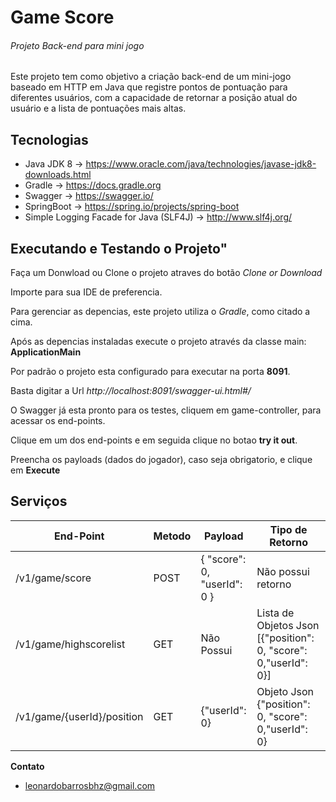 # Game Score  
###### Projeto Back-end para mini jogo
Este projeto tem como objetivo a criação back-end de um mini-jogo baseado em HTTP em Java
que registre pontos de pontuação para diferentes usuários, com a capacidade de retornar a posição atual do usuário e a lista de pontuações mais altas.



## Tecnologias

- Java JDK 8   -> https://www.oracle.com/java/technologies/javase-jdk8-downloads.html
- Gradle       -> https://docs.gradle.org
- Swagger      -> https://swagger.io/
- SpringBoot   -> https://spring.io/projects/spring-boot
- Simple Logging Facade for Java (SLF4J) -> http://www.slf4j.org/



## Executando e Testando o Projeto"
Faça um Donwload ou Clone o projeto atraves do botão *Clone or Download* 

Importe para sua IDE de preferencia.

Para gerenciar as depencias, este projeto utiliza o *Gradle*, como citado a cima.

Após as depencias instaladas execute o projeto através da classe main: **ApplicationMain**

Por padrão o projeto esta configurado para executar na porta **8091**.

Basta digitar a Url *http://localhost:8091/swagger-ui.html#/*

O Swagger já esta pronto para os testes, cliquem em game-controller, para acessar os end-points.

Clique em um dos end-points e em seguida clique no botao **try it out**.

Preencha os payloads (dados do jogador), caso seja obrigatorio, e clique em **Execute**

## Serviços


|   End-Point                 |  Metodo |  Payload                  |  Tipo de Retorno                                                |
|-----------------------------|---------|---------------------------|-----------------------------------------------------------------|
| /v1/game/score              |  POST   |{ "score": 0,<br> "userId": 0 }| Não possui retorno                                              |
| /v1/game/highscorelist      |  GET    | Não Possui                | Lista de Objetos Json <br> [{"position": 0, "score": 0,"userId": 0}]|	
| /v1/game/{userId}/position  |  GET    | {"userId": 0}             | Objeto  Json    {"position": 0, "score": 0,"userId": 0}         |	


  
  
  **Contato**
* leonardobarrosbhz@gmail.com 
  
